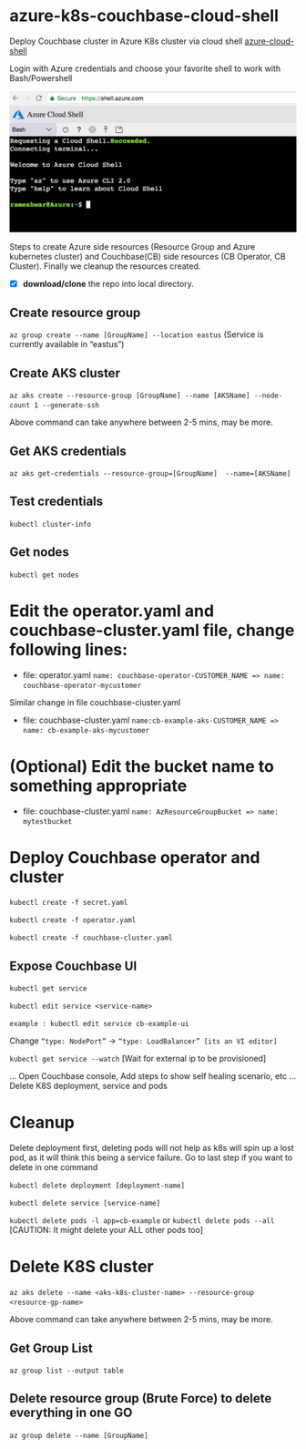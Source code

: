 # azure-k8s-couchbase-cloud-shell
Deploy Couchbase cluster in Azure K8s cluster via cloud shell [azure-cloud-shell](https://shell.azure.com/)

Login with Azure credentials and choose your favorite shell to work with Bash/Powershell

![Alt text](/images/cloudshell.png?raw=true "Azure Cloud Shell")


Steps to create Azure side resources (Resource Group and Azure kubernetes cluster) and Couchbase(CB) side resources (CB Operator, CB Cluster). Finally we cleanup the resources created.

- [x] **download/clone** the repo into local directory.

## Create resource group
```az group create --name [GroupName] --location eastus```
(Service is currently available in “eastus”)

## Create AKS cluster
```az aks create --resource-group [GroupName] --name [AKSName] --node-count 1 --generate-ssh```

Above command can take anywhere between 2-5 mins, may be more.

## Get AKS credentials
```az aks get-credentials --resource-group=[GroupName]  --name=[AKSName]```
 
## Test credentials 
```kubectl cluster-info```
 
## Get nodes
```kubectl get nodes```

# Edit the operator.yaml and couchbase-cluster.yaml file, change following lines:
  - file: operator.yaml
  ```name: couchbase-operator-CUSTOMER_NAME => name: couchbase-operator-mycustomer```
  
  Similar change in file couchbase-cluster.yaml
  - file: couchbase-cluster.yaml
  ```name:cb-example-aks-CUSTOMER_NAME => name: cb-example-aks-mycustomer```
  
# (Optional) Edit the bucket name to something appropriate
  - file: couchbase-cluster.yaml
  ```name: AzResourceGroupBucket => name: mytestbucket```
  
# Deploy Couchbase operator and cluster
```kubectl create -f secret.yaml```

```kubectl create -f operator.yaml```

```kubectl create -f couchbase-cluster.yaml```

## Expose Couchbase UI
```kubectl get service```

```kubectl edit service <service-name>```

```example : kubectl edit service cb-example-ui```


Change ```“type: NodePort”``` -> ```“type: LoadBalancer” [its an VI editor]```

```kubectl get service --watch``` [Wait for external ip to be provisioned]

… Open Couchbase console, Add steps to show self healing scenario, etc …
Delete K8S deployment, service and pods

# Cleanup
Delete deployment first, deleting pods will not help as k8s will spin up a lost pod, as it will think this being a service failure. Go to last step if you want to delete in one command

```kubectl delete deployment [deployment-name]```

```kubectl delete service [service-name]```

```kubectl delete pods -l app=cb-example``` or ```kubectl delete pods --all``` [CAUTION: It might delete your ALL other pods too]

# Delete K8S cluster
```az aks delete --name <aks-k8s-cluster-name> --resource-group <resource-gp-name>```

Above command can take anywhere between 2-5 mins, may be more.

## Get Group List
```az group list --output table```

## Delete resource group (Brute Force) to delete everything in one GO
```az group delete --name [GroupName]```
